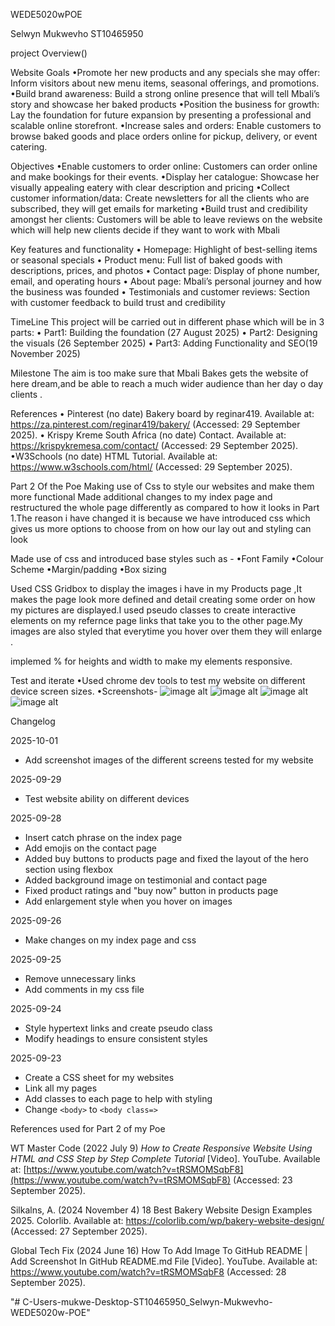 WEDE5020wPOE

Selwyn Mukwevho ST10465950

project Overview()

Website Goals 
•Promote her new products and any specials she may offer: Inform visitors about new menu items, seasonal offerings, and promotions.
•Build brand awareness: Build a strong online presence that will tell Mbali’s story and showcase her baked products
•Position the business for growth: Lay the foundation for future expansion by presenting a professional and scalable online storefront.
•Increase sales and orders: Enable customers to browse baked goods and place orders online for pickup, delivery, or event catering.

Objectives
•Enable customers to order online: Customers can order online and make bookings for their events.
•Display her catalogue: Showcase her visually appealing eatery with clear description and pricing
•Collect customer information/data: Create newsletters for all the clients who are subscribed, they will get emails for marketing 
•Build trust and credibility amongst her clients: Customers will be able to leave reviews on the website which will help new clients decide if they want to work with Mbali 

Key features and functionality
•	Homepage: Highlight of best-selling items or seasonal specials
•	Product menu: Full list of baked goods with descriptions, prices, and photos
•	Contact page: Display of phone number, email, and operating hours
•	About page: Mbali’s personal journey and how the business was founded
•	Testimonials and customer reviews: Section with customer feedback to build trust and credibility

TimeLine 
This project will be carried out in different phase which will be in 3 parts:
•	Part1: Building the foundation (27 August 2025)
•	Part2: Designing the visuals (26 September 2025)
•	Part3: Adding Functionality and SEO(19 November 2025)

Milestone
The aim is too make sure that Mbali Bakes gets the website of here dream,and be able to reach a much wider audience than her day o day clients .

References
• Pinterest (no date) Bakery board by reginar419. Available at: https://za.pinterest.com/reginar419/bakery/
 (Accessed: 29 September 2025).
• Krispy Kreme South Africa (no date) Contact. Available at: https://krispykremesa.com/contact/
 (Accessed: 29 September 2025).
•W3Schools (no date) HTML Tutorial. Available at: https://www.w3schools.com/html/
 (Accessed: 29 September 2025).

Part 2 Of the Poe
Making use of Css to style our websites and make them more functional 
Made additional changes to my index page and restructured the whole page differently as compared to how it looks in Part 1.The reason i have changed it is because we have introduced css which gives us more options to choose from on how our lay out and styling can look

Made use of css and introduced base styles such as -
•Font Family
•Colour Scheme
•Margin/padding
•Box sizing

Used CSS Gridbox to display the images i have in my Products page ,It makes the page look more defined and detail creating some order on how my pictures are displayed.I used pseudo classes  to create interactive elements on my refernce page links that take you to the other page.My images are also styled that everytime you hover over them they will enlarge .

implemed % for heights and width to make my elements responsive.

Test and iterate
•Used chrome dev tools to test my website on different device screen sizes.
•Screenshots-
![image alt](https://github.com/Selwyn-Mukw/C-Users-mukwe-Desktop-ST10465950_Selwyn-Mukwevho-WEDE5020w-POE/blob/d1edf67ae409b301652081bc035412deca6b970d/Ipad%20screen.png)
![image alt](https://github.com/Selwyn-Mukw/C-Users-mukwe-Desktop-ST10465950_Selwyn-Mukwevho-WEDE5020w-POE/blob/8bcbab5e7eb2ad653dfe91c1a6431bd98b30b893/Iphone%2014%20promax%20screen.png)
![image alt](https://github.com/Selwyn-Mukw/C-Users-mukwe-Desktop-ST10465950_Selwyn-Mukwevho-WEDE5020w-POE/blob/5934dd5ce112e958d0a1daf346f8ba8675ce77bf/Mobile%20Phone%20view.png)
![image alt](https://github.com/Selwyn-Mukw/C-Users-mukwe-Desktop-ST10465950_Selwyn-Mukwevho-WEDE5020w-POE/blob/6be09dda0f4338e87bf9da7a63a976e929c017df/Normal%20Laptop%20size%20screen.png)

Changelog

 2025-10-01
- Add screenshot images of the different screens tested for my website

2025-09-29
- Test website ability on different devices

2025-09-28
- Insert catch phrase on the index page  
- Add emojis on the contact page  
- Added buy buttons to products page and fixed the layout of the hero section using flexbox  
- Added background image on testimonial and contact page  
- Fixed product ratings and "buy now" button in products page  
- Add enlargement style when you hover on images  

2025-09-26
- Make changes on my index page and css  

2025-09-25
- Remove unnecessary links  
- Add comments in my css file  

2025-09-24
- Style hypertext links and create pseudo class  
- Modify headings to ensure consistent styles  

 2025-09-23
- Create a CSS sheet for my websites  
- Link all my pages  
- Add classes to each page to help with styling  
- Change `<body>` to `<body class=>`

References used for Part 2 of my Poe

WT Master Code (2022 July 9) *How to Create Responsive Website Using HTML and CSS Step by Step Complete Tutorial* [Video]. YouTube. Available at: [https://www.youtube.com/watch?v=tRSMOMSqbF8](https://www.youtube.com/watch?v=tRSMOMSqbF8) (Accessed: 23 September 2025).

Silkalns, A. (2024 November 4) 18 Best Bakery Website Design Examples 2025. Colorlib. Available at: https://colorlib.com/wp/bakery-website-design/
 (Accessed: 27 September 2025).
 
Global Tech Fix (2024 June 16) How To Add Image To GitHub README | Add Screenshot In GitHub README.md File [Video]. YouTube. Available at: https://www.youtube.com/watch?v=tRSMOMSqbF8
 (Accessed: 28 September 2025).




"# C-Users-mukwe-Desktop-ST10465950_Selwyn-Mukwevho-WEDE5020w-POE" 
